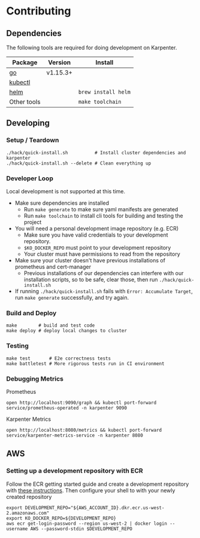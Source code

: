 # Contributing

## Dependencies

The following tools are required for doing development on Karpenter.

| Package                                                            | Version  | Install             |
| ------------------------------------------------------------------ | -------- | ------------------- |
| [go](https://golang.org/dl/)                                       | v1.15.3+ |                     |
| [kubectl](https://kubernetes.io/docs/tasks/tools/install-kubectl/) |          |                     |
| [helm](https://helm.sh/docs/intro/install/)                        |          | `brew install helm` |
| Other tools                                                        |          | `make toolchain`    |

## Developing

### Setup / Teardown

```
./hack/quick-install.sh          # Install cluster dependencies and karpenter
./hack/quick-install.sh --delete # Clean everything up
```

### Developer Loop

Local development is not supported at this time.

* Make sure dependencies are installed
    * Run `make generate` to make sure yaml manifests are generated
    * Run `make toolchain` to install cli tools for building and testing the project
* You will need a personal development image repository (e.g. ECR)
    * Make sure you have valid credentials to your development repository.
    * `$KO_DOCKER_REPO` must point to your development repository
    * Your cluster must have permissions to read from the repository
* Make sure your cluster doesn't have previous installations of prometheus and cert-manager
  * Previous installations of our dependencies can interfere with our installation scripts, so to be safe, clear those, then run `./hack/quick-install.sh` 
* If running `./hack/quick-install.sh` fails with `Error: Accumulate Target`, run `make generate` successfully, and try again.

### Build and Deploy
```
make        # build and test code
make deploy # deploy local changes to cluster
```

### Testing
```
make test       # E2e correctness tests
make battletest # More rigorous tests run in CI environment
```

### Debugging Metrics
Prometheus
```
open http://localhost:9090/graph && kubectl port-forward service/prometheus-operated -n karpenter 9090
```
Karpenter Metrics
```
open http://localhost:8080/metrics && kubectl port-forward service/karpenter-metrics-service -n karpenter 8080
```

## AWS

### Setting up a development repository with ECR
Follow the ECR getting started guide and create a development repository with [these instructions](https://docs.aws.amazon.com/AmazonECR/latest/userguide/getting-started-cli.html). Then configure your shell to with your newly created repository
```
export DEVELOPMENT_REPO="${AWS_ACCOUNT_ID}.dkr.ecr.us-west-2.amazonaws.com"
export KO_DOCKER_REPO=${DEVELOPMENT_REPO}
aws ecr get-login-password --region us-west-2 | docker login --username AWS --password-stdin $DEVELOPMENT_REPO
```
